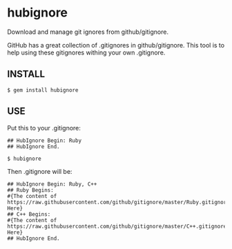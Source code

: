 hubignore
=================================================================
Download and manage git ignores from github/gitignore.

GitHub has a great collection of .gitignores in github/gitignore.
This tool is to help using these gitignores withing your own .gitignore.

INSTALL
-------
    $ gem install hubignore

USE
---
Put this to your .gitignore:
```
## HubIgnore Begin: Ruby
## HubIgnore End.  
```
    $ hubignore
Then .gitignore will be:
```
## HubIgnore Begin: Ruby, C++
## Ruby Begins:
#{The content of https://raw.githubusercontent.com/github/gitignore/master/Ruby.gitignore Here}
## C++ Begins:
#{The content of https://raw.githubusercontent.com/github/gitignore/master/C++.gitignore Here}
## HubIgnore End.
```
